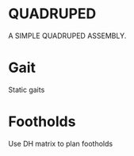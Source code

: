 # QUADRUPED
A SIMPLE QUADRUPED ASSEMBLY. 
# Gait
Static gaits
# Footholds
Use DH matrix to plan footholds

